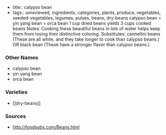 - title:: calypso bean
- tags:: unreviewed, ingredients, categories, plants, produce, vegetables, seeded-vegetables, legumes, pulses, beans, dry-beans
calypso bean = yin yang bean = orca bean 1 cup dried beans yields 3 cups cooked beans Notes: Cooking these beautiful beans in lots of water helps keep them from losing their distinctive coloring. Substitutes: cannellini beans (These are all white, and they take longer to cook than calypso beans.) OR black bean (These have a stronger flavor than calypso beans.)

### Other Names

* calypso bean
* yin yang bean
* orca bean

### Varieties

* [[dry-beans]]

### Sources
* http://foodsubs.com/Beans.html
